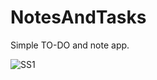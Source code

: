 # NotesAndTasks

Simple TO-DO and note app.


![SS1](https://lh3.googleusercontent.com/GekX5hghx4hsaMlIxqu68BcgRQGJNbGaZ-L5BQPuwF14B2HeLjL7jjRnCuJKb7UweotRkOyAl11ibvhf_Mef=w1920-h903-rw)

